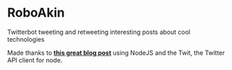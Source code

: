 # RoboAkin
Twitterbot tweeting and retweeting interesting posts about cool technologies

Made thanks to [__this great blog post__](https://hackernoon.com/create-a-simple-twitter-bot-with-node-js-5b14eb006c08#.4jxz97mmu) using NodeJS and the Twit, the Twitter API client for node.
